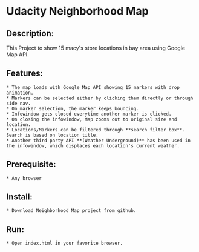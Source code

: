 # Udacity Neighborhood Map

## Description:
This Project to show 15 macy's store locations in bay area using Google Map API.

## Features:
    * The map loads with Google Map API showing 15 markers with drop animation.
    * Markers can be selected either by clicking them directly or through side nav.
    * On marker selection, the marker keeps bouncing.
    * Infowindow gets closed everytime another marker is clicked.
    * On closing the infowindow, Map zooms out to original size and location.
    * Locations/Markers can be filtered through **search filter box**. Search is based on location title.
    * Another third party API **(Weather Underground)** has been used in the infowindow, which displaces each location's current weather.

## Prerequisite:
    * Any browser

## Install:
    * Download Neighborhood Map project from github.

## Run:
    * Open index.html in your favorite browser.
